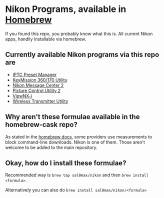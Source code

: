 # Nikon Programs, available in [Homebrew][0]

If you found this repo, you probably know what this is. All current Nikon apps, handily installable via homebrew.

## Currently available Nikon programs via this repo are
* [IPTC Preset Manager][nikon-0]
* [KeyMission 360/170 Utility][nikon-1]
* [Nikon Message Center 2][nikon-2]
* [Picture Control Utility 2][nikon-3]
* [ViewNX-i][nikon-4]
* [Wireless Transmitter Utility][nikon-5]

## Why aren't these formulae available in the homebrew-cask repo?
As stated in the [homebrew docs][1], some providers use measurements to block command-line downloads.
Nikon is one of them. Those aren't welcome to be added to the main repository.

## Okay, how do I install these formulae?
Recommended way is `brew tap sal0max/nikon` and then `brew install <formula>`.

Alternatively you can also do `brew install sal0max/nikon/<formula>`



[0]: https://brew.sh/index_de
[1]: https://github.com/Homebrew/homebrew-cask/blob/master/doc/cask_language_reference/stanzas/url.md#some-providers-block-command-line-downloads

[nikon-0]: https://downloadcenter.nikonimglib.com/en/products/172/IPTC_Preset_Manager.html
[nikon-1]: https://downloadcenter.nikonimglib.com/en/products/335/KeyMission_Utility_Installer.html
[nikon-2]: https://downloadcenter.nikonimglib.com/en/products/169/Nikon_Message_Center_2.html
[nikon-3]: https://downloadcenter.nikonimglib.com/en/products/163/Picture_Control_Utility_2.html
[nikon-4]: https://downloadcenter.nikonimglib.com/en/products/220/ViewNX-i.html
[nikon-5]: https://downloadcenter.nikonimglib.com/en/products/168/Wireless_Transmitter_Utility.html
